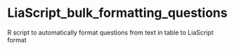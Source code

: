 # LiaScript_bulk_formatting_questions
R script to automatically format questions from text in table to LiaScript format
